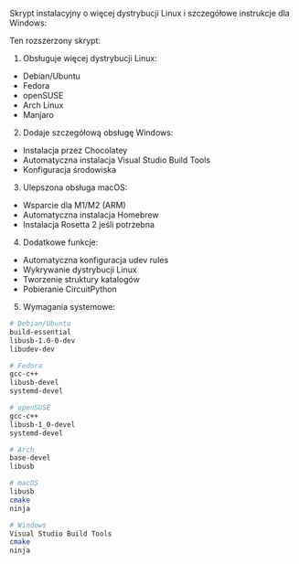 Skrypt instalacyjny o więcej dystrybucji Linux i szczegółowe instrukcje dla Windows:


Ten rozszerzony skrypt:

1. Obsługuje więcej dystrybucji Linux:
- Debian/Ubuntu
- Fedora
- openSUSE
- Arch Linux
- Manjaro

2. Dodaje szczegółową obsługę Windows:
- Instalacja przez Chocolatey
- Automatyczna instalacja Visual Studio Build Tools
- Konfiguracja środowiska

3. Ulepszona obsługa macOS:
- Wsparcie dla M1/M2 (ARM)
- Automatyczna instalacja Homebrew
- Instalacja Rosetta 2 jeśli potrzebna

4. Dodatkowe funkcje:
- Automatyczna konfiguracja udev rules
- Wykrywanie dystrybucji Linux
- Tworzenie struktury katalogów
- Pobieranie CircuitPython

5. Wymagania systemowe:
```bash
# Debian/Ubuntu
build-essential
libusb-1.0-0-dev
libudev-dev

# Fedora
gcc-c++
libusb-devel
systemd-devel

# openSUSE
gcc-c++
libusb-1_0-devel
systemd-devel

# Arch
base-devel
libusb

# macOS
libusb
cmake
ninja

# Windows
Visual Studio Build Tools
cmake
ninja
```
